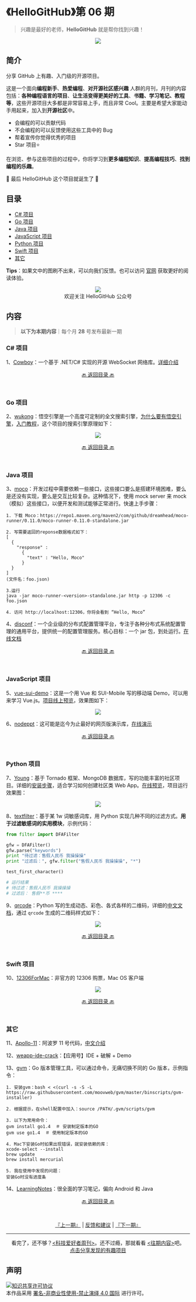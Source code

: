 # 《HelloGitHub》第 06 期
>兴趣是最好的老师，**HelloGitHub** 就是帮你找到兴趣！
<p align="center">
    <img src='https://raw.githubusercontent.com/521xueweihan/img/master/hellogithub/01/img/hello-github.jpg' style="max-width:100%;"></img>
</p>

## 简介
分享 GitHub 上有趣、入门级的开源项目。

这是一个面向**编程新手**、**热爱编程**、**对开源社区感兴趣** 人群的月刊，月刊的内容包括：**各种编程语言的项目**、**让生活变得更美好的工具**、**书籍、学习笔记、教程等**，这些开源项目大多都是非常容易上手，而且非常 Cool。主要是希望大家能动手用起来，加入到**开源社区**中。
- 会编程的可以贡献代码
- 不会编程的可以反馈使用这些工具中的 Bug
- 帮着宣传你觉得优秀的项目
- Star 项目⭐️

在浏览、参与这些项目的过程中，你将学习到**更多编程知识**、**提高编程技巧**、**找到编程的乐趣**。

🎉 最后 HelloGitHub 这个项目就诞生了 🎉

## 目录
- [C# 项目](#C-项目)
- [Go 项目](#Go-项目)
- [Java 项目](#Java-项目)
- [JavaScript 项目](#JavaScript-项目)
- [Python 项目](#Python-项目)
- [Swift 项目](#Swift-项目)
- [其它](#其它)


**Tips**：如果文中的图刷不出来，可以向我们反馈。也可以访问 [官网](https://hellogithub.com/) 获取更好的阅读体验。

<p align="center">
  <img src="https://hellogithub.cn-bj.ufileos.com/hellogithub/logo/weixin.png" style="max-width:30%;"></img><br>
欢迎关注 HelloGitHub 公众号
</p>

## 内容
> **以下为本期内容**｜每个月 **28** 号发布最新一期

### C# 项目
1、[Cowboy](https://hellogithub.com/periodical/statistics/click/?target=https://github.com/gaochundong/Cowboy)：一个基于 .NET/C# 实现的开源 WebSocket 网络库。[详细介绍](http://www.cnblogs.com/gaochundong/p/cowboy_websockets.html)

<p align="center"><a href="#目录">🔙 返回目录 🔙</a></p><br>

### Go 项目
2、[wukong](https://hellogithub.com/periodical/statistics/click/?target=https://github.com/huichen/wukong)：悟空引擎是一个高度可定制的全文搜索引擎，[为什么要有悟空引擎](https://github.com/huichen/wukong/blob/master/docs/why_wukong.md)，[入门教程](https://github.com/huichen/wukong/blob/master/docs/codelab.md)，这个项目的搜索引擎原理如下：


<p align="center"><img src='https://raw.githubusercontent.com/521xueweihan/img/master/hellogithub/06/img/wukong-show-min.png' style="max-width:80%; max-height=80%;"></img></p>

<p align="center"><a href="#目录">🔙 返回目录 🔙</a></p><br>

### Java 项目
3、[moco](https://hellogithub.com/periodical/statistics/click/?target=https://github.com/dreamhead/moco)：开发过程中需要依赖一些接口，这些接口要么是搭建环境困难，要么是还没有实现，要么是交互比较复杂。这种情况下，使用 mock server 来 mock（模拟）这些接口，以便开发和测试能够正常进行。快速上手步骤：
```
1. 下载 Moco：https://repo1.maven.org/maven2/com/github/dreamhead/moco-runner/0.11.0/moco-runner-0.11.0-standalone.jar

2. 写需要返回的reponse数据格式如下：
[
  {
    "response" :
      {
        "text" : "Hello, Moco"
      }
  }
]
(文件名：foo.json)

3.运行
java -jar moco-runner-<version>-standalone.jar http -p 12306 -c foo.json

4. 访问 http://localhost:12306，你将会看到 “Hello, Moco”
```

4、[disconf](https://hellogithub.com/periodical/statistics/click/?target=https://github.com/knightliao/disconf)：一个企业级的分布式配置管理平台，专注于各种分布式系统配置管理的通用平台，提供统一的配置管理服务。核心目标：一个 jar 包，到处运行。[在线文档](http://disconf.readthedocs.io/zh_CN/latest/index.html)

<p align="center"><a href="#目录">🔙 返回目录 🔙</a></p><br>

### JavaScript 项目
5、[vue-sui-demo](https://hellogithub.com/periodical/statistics/click/?target=https://github.com/eteplus/vue-sui-demo)：这是一个用 Vue 和 SUI-Mobile 写的移动端 Demo，可以用来学习 Vue.js。[项目线上预览](https://eteplus.github.io/vue-sui-demo/)，效果图如下：


<p align="center"><img src='https://raw.githubusercontent.com/521xueweihan/img/master/hellogithub/06/img/vue-sui-demo-show-min.png' style="max-width:80%; max-height=80%;"></img></p>

6、[nodeppt](https://hellogithub.com/periodical/statistics/click/?target=https://github.com/ksky521/nodeppt)：这可能是迄今为止最好的网页版演示库，[在线演示](http://qdemo.sinaapp.com/)

<p align="center"><a href="#目录">🔙 返回目录 🔙</a></p><br>

### Python 项目
7、[Young](https://hellogithub.com/periodical/statistics/click/?target=https://github.com/shiyanhui/Young)：基于 Tornado 框架、MongoDB 数据库，写的功能丰富的社区项目。详细的[安装步骤](https://github.com/shiyanhui/Young/blob/master/README_CN.md)，适合学习如何创建社区类 Web App。[在线预览](http://beyoung.io/)，项目运行效果图：


<p align="center"><img src='https://raw.githubusercontent.com/521xueweihan/img/master/hellogithub/06/img/young-show-min.png' style="max-width:80%; max-height=80%;"></img></p>

8、[textfilter](https://hellogithub.com/periodical/statistics/click/?target=https://github.com/observerss/textfilter)：基于某 1w 词敏感词库，用 Python 实现几种不同的过滤方式。**用于过滤敏感词的实用模块**，示例代码：
```python
from filter import DFAFilter

gfw = DFAFilter()
gfw.parse("keywords")
print "待过滤：售假人民币 我操操操"
print "过滤后：", gfw.filter("售假人民币 我操操操", "*")

test_first_character()

# 运行结果
# 待过滤：售假人民币 我操操操
# 过滤后： 售假**币 ****
```

9、[qrcode](https://hellogithub.com/periodical/statistics/click/?target=https://github.com/sylnsfar/qrcode)：Python 写的生成动态、彩色、各式各样的二维码，详细的[中文文档](https://github.com/sylnsfar/qrcode/blob/master/README-cn.md)，通过 `qrcode` 生成的二维码样式如下：


<p align="center"><img src='https://raw.githubusercontent.com/521xueweihan/img/master/hellogithub/06/img/qrcode-show-min.png' style="max-width:80%; max-height=80%;"></img></p>

<p align="center"><a href="#目录">🔙 返回目录 🔙</a></p><br>

### Swift 项目
10、[12306ForMac](https://hellogithub.com/periodical/statistics/click/?target=https://github.com/fancymax/12306ForMac)：非官方的 12306 购票，Mac OS 客户端


<p align="center"><img src='https://raw.githubusercontent.com/521xueweihan/img/master/hellogithub/06/img/12306ForMac-show-min.png' style="max-width:80%; max-height=80%;"></img></p>

<p align="center"><a href="#目录">🔙 返回目录 🔙</a></p><br>

### 其它
11、[Apollo-11](https://hellogithub.com/periodical/statistics/click/?target=https://github.com/chrislgarry/Apollo-11)：阿波罗 11 号代码，[中文介绍](https://github.com/chrislgarry/Apollo-11/blob/master/README.zh_cn.md)

12、[weapp-ide-crack](https://hellogithub.com/periodical/statistics/click/?target=https://github.com/gavinkwoe/weapp-ide-crack)：【应用号】IDE + 破解 + Demo

13、[gvm](https://hellogithub.com/periodical/statistics/click/?target=https://github.com/moovweb/gvm)：Go 版本管理工具，可以通过命令，无痛切换不同的 Go 版本，示例指令：
```
1. 安装gvm：bash < <(curl -s -S -L https://raw.githubusercontent.com/moovweb/gvm/master/binscripts/gvm-installer)

2. 根据提示，在shell配置中加入：source /PATH/.gvm/scripts/gvm

3. 以下为常用命令：
gvm install go1.4  ＃ 安装制定版本的GO
gvm use go1.4  ＃ 使用制定版本的GO

4. Mac下安装Go时如果出现错误，就安装依赖的库：
xcode-select --install
brew update
brew install mercurial

5. 我在使用中发现的问题：
安装Go时没有进度条
```

14、[LearningNotes](https://hellogithub.com/periodical/statistics/click/?target=https://github.com/francistao/LearningNotes)：很全面的学习笔记，偏向 Android 和 Java

<p align="center"><a href="#目录">🔙 返回目录 🔙</a></p><br>



<p align="center">
    <a href="https://github.com/521xueweihan/HelloGitHub/blob/master/content/05/HelloGitHub05.md">『上一期』</a> | <a href='https://github.com/521xueweihan/HelloGitHub/issues/899'>反馈和建议</a> | <a href="https://github.com/521xueweihan/HelloGitHub/blob/master/content/07/HelloGitHub07.md">『下一期』</a>
</p>

---
<p align="center">
    看完了，还不够？<a href='https://github.com/ruanyf/weekly'><科技爱好者周刊></a>。还不过瘾，那就看看 <a href='https://github.com/521xueweihan/HelloGitHub#%E5%86%85%E5%AE%B9'><往期内容></a>吧。<br>
    <a href='https://github.com/521xueweihan/HelloGitHub/issues/new'>点击分享发现的有趣项目</a>
</p>


## 声明
<a rel="license" href="https://creativecommons.org/licenses/by-nc-nd/4.0/deed.zh"><img alt="知识共享许可协议" style="border-width: 0" src="https://licensebuttons.net/l/by-nc-nd/4.0/88x31.png"></a><br>本作品采用 <a rel="license" href="https://creativecommons.org/licenses/by-nc-nd/4.0/deed.zh">署名-非商业性使用-禁止演绎 4.0 国际</a> 进行许可。
